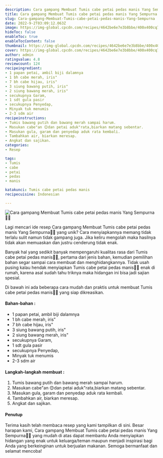 ```yaml
---
description: Cara gampang Membuat Tumis cabe petai pedas manis Yang Sempurna"
title: Cara gampang Membuat Tumis cabe petai pedas manis Yang Sempurna
slug: Cara-gampang-Membuat-Tumis-cabe-petai-pedas-manis-Yang-Sempurna
date: 2022-9-2T03:09:12.063Z
image: https://img-global.cpcdn.com/recipes/4642be6e7e3b8bbe/400x400cq70/photo.jpg
hideToc: false
enableToc: true
enableTocContent: false
thumbnail: https://img-global.cpcdn.com/recipes/4642be6e7e3b8bbe/400x400cq70/photo.jpg
cover: https://img-global.cpcdn.com/recipes/4642be6e7e3b8bbe/400x400cq70/photo.jpg
author: admin
ratingvalue: 4.8
reviewcount: 124
recipeingredient:
- 1 papan petai, ambil biji dalamnya
- 1 bh cabe merah, iris"
- 7 bh cabe hijau, iris"
- 3 siung bawang putih, iris"
- 2 siung bawang merah, iris"
- secukupnya Garam,
- 1 sdt gula pasir
- secukupnya Penyedap,
- Minyak tuk menumis
- 2-3 sdm air
recipeinstructions:
- Tumis bawang putih dan bawang merah sampai harum.
- Masukan cabe"an 😊dan petai aduk"rata,biarkan matang sebentar.
- Masukan gula, garam dan penyedap aduk rata kembali.
- Tambahkan air, biarkan meresap.
- Angkat dan sajikan.
categories:
- Resep

tags:
- Tumis
- cabe
- petai
- pedas
- manis

katakunci: Tumis cabe petai pedas manis
recipecuisine: Indonesian

---
```


![Cara gampang Membuat Tumis cabe petai pedas manis Yang Sempurna👩‍🍳](https://img-global.cpcdn.com/recipes/4642be6e7e3b8bbe/400x400cq70/photo.jpg)

Lagi mencari ide resep Cara gampang Membuat Tumis cabe petai pedas manis Yang Sempurna👩‍🍳 yang unik? Cara menyiapkannya memang tidak terlalu sulit namun tidak gampang juga. Jika keliru mengolah maka hasilnya tidak akan memuaskan dan justru cenderung tidak enak.

Banyak hal yang sedikit banyak mempengaruhi kualitas rasa dari Tumis cabe petai pedas manis👩‍🍳, pertama dari jenis bahan, kemudian pemilihan bahan segar sampai cara membuat dan menghidangkannya. Tidak usah pusing kalau hendak menyiapkan Tumis cabe petai pedas manis👩‍🍳 enak di rumah, karena asal sudah tahu triknya maka hidangan ini bisa jadi sajian spesial.

Di bawah ini ada beberapa cara mudah dan praktis untuk membuat Tumis cabe petai pedas manis👩‍🍳 yang siap dikreasikan.

<!--inarticleads1-->

#### Bahan-bahan :

- 1 papan petai, ambil biji dalamnya
- 1 bh cabe merah, iris"
- 7 bh cabe hijau, iris"
- 3 siung bawang putih, iris"
- 2 siung bawang merah, iris"
- secukupnya Garam,
- 1 sdt gula pasir
- secukupnya Penyedap,
- Minyak tuk menumis
- 2-3 sdm air

<!--inarticleads2-->

#### Langkah-langkah membuat :

1. Tumis bawang putih dan bawang merah sampai harum.
1. Masukan cabe"an 😊dan petai aduk"rata,biarkan matang sebentar.
1. Masukan gula, garam dan penyedap aduk rata kembali.
1. Tambahkan air, biarkan meresap.
1. Angkat dan sajikan.

#### Penutup

Terima kasih telah membaca resep yang kami tampilkan di sini. Besar harapan kami, Cara gampang Membuat Tumis cabe petai pedas manis Yang Sempurna👩‍🍳 yang mudah di atas dapat membantu Anda menyiapkan hidangan yang enak untuk keluarga/teman maupun menjadi inspirasi bagi Anda yang berkeinginan untuk berjualan makanan. Semoga bermanfaat dan selamat mencoba!